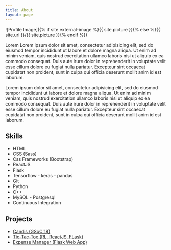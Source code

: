 ```yaml
---
title: About
layout: page
---
```

![Profile Image]({% if site.external-image %}{{ site.picture }}{% else %}{{ site.url }}/{{ site.picture }}{% endif %})

<p>Lorem Lorem ipsum dolor sit amet, consectetur adipisicing elit, sed do eiusmod
tempor incididunt ut labore et dolore magna aliqua. Ut enim ad minim veniam,
quis nostrud exercitation ullamco laboris nisi ut aliquip ex ea commodo
consequat. Duis aute irure dolor in reprehenderit in voluptate velit esse
cillum dolore eu fugiat nulla pariatur. Excepteur sint occaecat cupidatat non
proident, sunt in culpa qui officia deserunt mollit anim id est laborum.</p>

<p>Lorem ipsum dolor sit amet, consectetur adipisicing elit, sed do eiusmod
tempor incididunt ut labore et dolore magna aliqua. Ut enim ad minim veniam,
quis nostrud exercitation ullamco laboris nisi ut aliquip ex ea commodo
consequat. Duis aute irure dolor in reprehenderit in voluptate velit esse
cillum dolore eu fugiat nulla pariatur. Excepteur sint occaecat cupidatat non
proident, sunt in culpa qui officia deserunt mollit anim id est laborum.</p>

<h2>Skills</h2>

<ul class="skill-list">
	<li>HTML</li>
	<li>CSS (Sass)</li>
	<li>Css Frameworks (Bootstrap)</li>
	<li>ReactJS</li>
	<li>Flask</li>
	<li>Tensorflow - keras - pandas</li>
	<li>Git</li>
	<li>Python</li>
	<li>C++</li>
	<li>MySQL - Postgresql</li>
	<li>Continuous Integration</li>
</ul>

<h2>Projects</h2>

<ul>
	<li><a href="https://github.com/helikarlab/candis">Candis (GSoC'18)</a></li>
	<li><a href="https://rupav.github.io/tic-tac-toe/">Tic-Tac-Toe (RL, ReactJS, FLask)</a></li>
	<li><a href="https://github.com/rupav/ExpenseManager">Expense Manager (Flask Web App)</a></li>
</ul>
